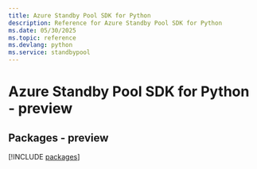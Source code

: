 ```yaml
---
title: Azure Standby Pool SDK for Python
description: Reference for Azure Standby Pool SDK for Python
ms.date: 05/30/2025
ms.topic: reference
ms.devlang: python
ms.service: standbypool
---
```

# Azure Standby Pool SDK for Python - preview
## Packages - preview
[!INCLUDE [packages](standby-pool-index.md)]
